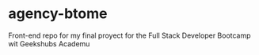 # agency-btome
Front-end repo for my final proyect for the Full Stack Developer Bootcamp wit Geekshubs Academu
